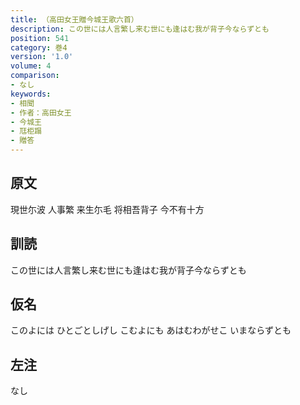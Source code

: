 ```yaml
---
title: （高田女王贈今城王歌六首）
description: この世には人言繁し来む世にも逢はむ我が背子今ならずとも
position: 541
category: 巻4
version: '1.0'
volume: 4
comparison:
- なし
keywords:
- 相聞
- 作者：高田女王
- 今城王
- 尫柜蹋
- 贈答
---
```


## 原文

現世尓波 人事繁 来生尓毛 将相吾背子 今不有十方

## 訓読

この世には人言繁し来む世にも逢はむ我が背子今ならずとも

## 仮名

このよには ひとごとしげし こむよにも あはむわがせこ いまならずとも

## 左注

なし

